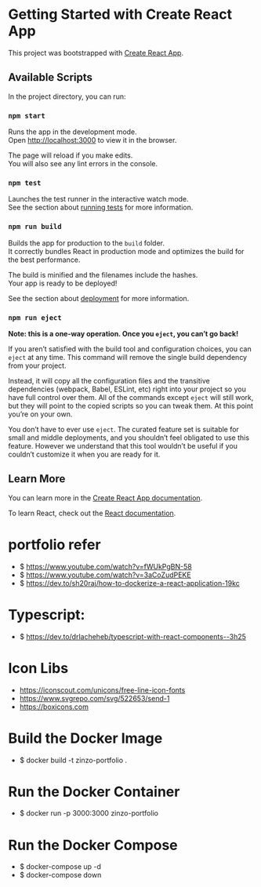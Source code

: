 # Getting Started with Create React App

This project was bootstrapped with [Create React App](https://github.com/facebook/create-react-app).

## Available Scripts

In the project directory, you can run:

### `npm start`

Runs the app in the development mode.\
Open [http://localhost:3000](http://localhost:3000) to view it in the browser.

The page will reload if you make edits.\
You will also see any lint errors in the console.

### `npm test`

Launches the test runner in the interactive watch mode.\
See the section about [running tests](https://facebook.github.io/create-react-app/docs/running-tests) for more information.

### `npm run build`

Builds the app for production to the `build` folder.\
It correctly bundles React in production mode and optimizes the build for the best performance.

The build is minified and the filenames include the hashes.\
Your app is ready to be deployed!

See the section about [deployment](https://facebook.github.io/create-react-app/docs/deployment) for more information.

### `npm run eject`

**Note: this is a one-way operation. Once you `eject`, you can’t go back!**

If you aren’t satisfied with the build tool and configuration choices, you can `eject` at any time. This command will remove the single build dependency from your project.

Instead, it will copy all the configuration files and the transitive dependencies (webpack, Babel, ESLint, etc) right into your project so you have full control over them. All of the commands except `eject` will still work, but they will point to the copied scripts so you can tweak them. At this point you’re on your own.

You don’t have to ever use `eject`. The curated feature set is suitable for small and middle deployments, and you shouldn’t feel obligated to use this feature. However we understand that this tool wouldn’t be useful if you couldn’t customize it when you are ready for it.

## Learn More

You can learn more in the [Create React App documentation](https://facebook.github.io/create-react-app/docs/getting-started).

To learn React, check out the [React documentation](https://reactjs.org/).

# portfolio refer
- $ https://www.youtube.com/watch?v=fWUkPgBN-58
- $ https://www.youtube.com/watch?v=3aCoZudPEKE
- $ https://dev.to/sh20raj/how-to-dockerize-a-react-application-19kc


# Typescript:
- $ https://dev.to/drlacheheb/typescript-with-react-components--3h25

# Icon Libs
- https://iconscout.com/unicons/free-line-icon-fonts
- https://www.svgrepo.com/svg/522653/send-1
- https://boxicons.com


# Build the Docker Image
- $ docker build -t zinzo-portfolio .

# Run the Docker Container
- $ docker run -p 3000:3000 zinzo-portfolio

# Run the Docker Compose
- $ docker-compose up -d
- $ docker-compose down